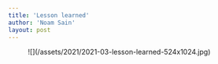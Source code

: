 ```yaml
---
title: 'Lesson learned'
author: 'Noam Sain'
layout: post
---
```


<figure class="wp-block-image size-large">![](/assets/2021/2021-03-lesson-learned-524x1024.jpg)</figure>